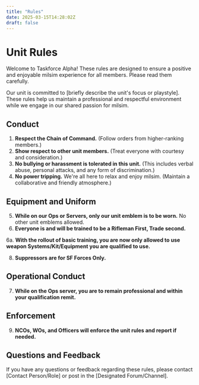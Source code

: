 ```yaml
---
title: "Rules"
date: 2025-03-15T14:28:02Z
draft: false
---
```


# Unit Rules

Welcome to Taskforce Alpha! These rules are designed to ensure a positive and enjoyable milsim experience for all members. Please read them carefully.

Our unit is committed to [briefly describe the unit's focus or playstyle]. These rules help us maintain a professional and respectful environment while we engage in our shared passion for milsim.

## Conduct

1. **Respect the Chain of Command.** (Follow orders from higher-ranking members.)
2. **Show respect to other unit members.** (Treat everyone with courtesy and consideration.)
3. **No bullying or harassment is tolerated in this unit.** (This includes verbal abuse, personal attacks, and any form of discrimination.)
4. **No power tripping.** We're all here to relax and enjoy milsim. (Maintain a collaborative and friendly atmosphere.)

## Equipment and Uniform

5. **While on our Ops or Servers, only our unit emblem is to be worn.** No other unit emblems allowed.
6. **Everyone is and will be trained to be a Rifleman First, Trade second.**

6a. **With the rollout of basic training, you are now only allowed to use weapon Systems/Kit/Equipment you are qualified to use.**

8. **Suppressors are for SF Forces Only.**

## Operational Conduct

7. **While on the Ops server, you are to remain professional and within your qualification remit.**

## Enforcement

9. **NCOs, WOs, and Officers will enforce the unit rules and report if needed.**

## Questions and Feedback

If you have any questions or feedback regarding these rules, please contact [Contact Person/Role] or post in the [Designated Forum/Channel].
